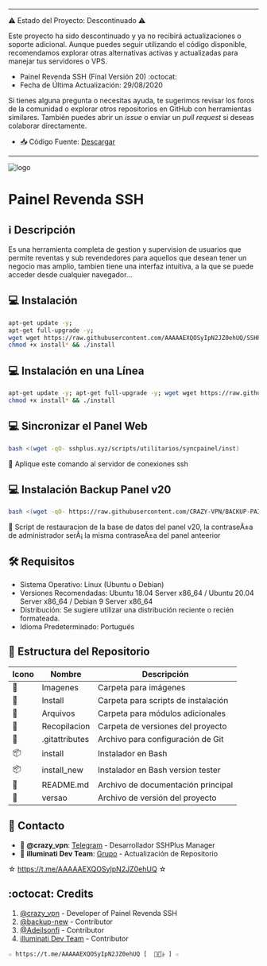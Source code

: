 ﻿----

⚠️ Estado del Proyecto: Descontinuado ⚠️

Este proyecto ha sido descontinuado y ya no recibirá actualizaciones o soporte adicional. Aunque puedes seguir utilizando el código disponible, recomendamos explorar otras alternativas activas y actualizadas para manejar tus servidores o VPS.

* Painel Revenda SSH (Final Versión 20) :octocat:
* Fecha de Última Actualización: 29/08/2020

Si tienes alguna pregunta o necesitas ayuda, te sugerimos revisar los foros de la comunidad o explorar otros repositorios en GitHub con herramientas similares. También puedes abrir un *issue* o enviar un *pull request* si deseas colaborar directamente.

* :inbox_tray: Código Fuente: [Descargar](https://raw.githubusercontent.com/AAAAAEXQOSyIpN2JZ0ehUQ/SSHPLUS-MANAGER-FREE/master/Install/Source-Code-SSHPlus.zip)

----

![logo](https://github.com/AAAAAEXQOSyIpN2JZ0ehUQ/SSHPLUS-MANAGER-FREE/blob/master/Imagenes/Panel_SSHPLUS_v20_Portada.jpg)

# Painel Revenda SSH

## :information_source: Descripción
Es una herramienta completa de gestion y supervision de usuarios que permite
reventas y sub revendedores para aquellos que desean tener un negocio mas amplio,
tambien tiene una interfaz intuitiva, a la que se puede acceder desde cualquier
navegador...

## :computer: Instalación
```bash
apt-get update -y; 
apt-get full-upgrade -y; 
wget wget https://raw.githubusercontent.com/AAAAAEXQOSyIpN2JZ0ehUQ/SSHPLUS-MANAGER-FREE/master/Install/Panel_v20/install; 
chmod +x install* && ./install
```

## :computer: Instalación en una Línea
```bash
apt-get update -y; apt-get full-upgrade -y; wget wget https://raw.githubusercontent.com/AAAAAEXQOSyIpN2JZ0ehUQ/SSHPLUS-MANAGER-FREE/master/Install/Panel_v20/install; 
chmod +x install* && ./install
```

## :computer: Sincronizar el Panel Web

```bash
bash <(wget -qO- sshplus.xyz/scripts/utilitarios/syncpainel/inst)
```

:memo: Aplique este comando al servidor de conexiones ssh

## :computer: Instalación Backup Panel v20

```bash
bash <(wget -qO- https://raw.githubusercontent.com/CRAZY-VPN/BACKUP-PAINEL-V20/master/restaurar.sh)
```

:memo: Script de restauracion de la base de datos del panel v20, 
la contraseÃ±a de administrador serÃ¡ la misma contraseÃ±a del panel anteerior

## :hammer_and_wrench: Requisitos 

- Sistema Operativo: Linux (Ubuntu o Debian)
- Versiones Recomendadas: Ubuntu 18.04 Server x86_64 / Ubuntu 20.04 Server x86_64 / Debian 9 Server x86_64
- Distribución: Se sugiere utilizar una distribución reciente o recién formateada.
- Idioma Predeterminado: Portugués

## :open_file_folder: Estructura del Repositorio

| Icono            | Nombre         | Descripción                               |
|------------------|----------------|-------------------------------------------|
| :file_folder:    | Imagenes       | Carpeta para imágenes                     |
| :file_folder:    | Install        | Carpeta para scripts de instalación       |
| :file_folder:    | Arquivos       | Carpeta para módulos adicionales          |
| :file_folder:    | Recopilacion   | Carpeta de versiones del proyecto         |
| :page_facing_up: | .gitattributes | Archivo para configuración de Git         |
| :package:        | install        | Instalador en Bash                        |
| :package:        | install_new    | Instalador en Bash version tester         |
| :book:           | README.md      | Archivo de documentación principal        |
| :page_facing_up: | versao         | Archivo de versión del proyecto           |

## :email: Contacto 
* :busts_in_silhouette: **@crazy_vpn**: [Telegram](https://t.me/crazy_vpn) - Desarrollador SSHPlus Manager
* :busts_in_silhouette: **illuminati Dev Team**: [Grupo](https://t.me/AAAAAEXQOSyIpN2JZ0ehUQ) - Actualización de Repositorio

☆ https://t.me/AAAAAEXQOSyIpN2JZ0ehUQ ☆

## :octocat: Credits
1. [@crazy_vpn](https://t.me/crazy_vpn) - Developer of Painel Revenda SSH
2. [@backup-new](https://t.me/backup-new) - Contributor
3. [@Adeilsonfi](https://t.me/Adeilsonfi) - Contributor
4. [illuminati Dev Team](https://t.me/AAAAAEXQOSyIpN2JZ0ehUQ) - Contributor
```
☆ https://t.me/AAAAAEXQOSyIpN2JZ0ehUQ [  ⃘⃤꙰✰ ] ☆
```
